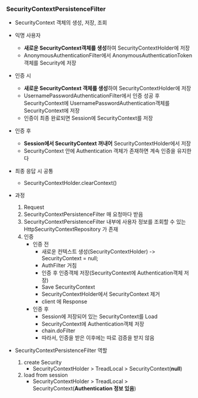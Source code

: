 ### SecurityContextPersistenceFilter
- SecurityContext 객체의 생성, 저장, 조회
- 익명 사용자
  - **새로운 SecurityContext객체를 생성**하여 SecurityContextHolder에 저장
  - AnonymousAuthenticationFilter에서 AnonymousAuthenticationToken객체를 Security에 저장

- 인증 시
  - **새로운 SecurityContext 객체를 생성**하여 SecurityContextHolder에 저장
  - UsernamePasswordAuthenticationFilter에서 인증 성공 후 SecurityContext에 UsernamePasswordAuthentication객체를 SecurityContext에 저장
  - 인증이 최종 완료되면 Session에 SecurityContext를 저장

- 인증 후
  - **Session에서 SecurityContext 꺼내어** SecurityContextHolder에서 저장
  - SecurityContext 안에 Authentication 객체가 존재하면 계속 인증을 유지한다

- 최종 응답 시 공통
  - SecurityContextHolder.clearContext()

- 과정
  1. Request
  2. SecurityContextPersistenceFilter 매 요청마다 받음
  3. SecurityContextPersistenceFilter 내부에 사용자 정보를 조회할 수 있는 HttpSecurityContextRepository 가 존재 
  4. 인증
     - 인증 전
       - 새로운 컨텍스트 생성(SecurityContextHolder) -> SecurityContext = null;
       - AuthFilter 거침
       - 인증 후 인증객체 저장(SecurityContext에 Authentication객체 저장)
       - Save SecurityContext
       - SecurityContextHolder에서 SecurityContext 제거
       - client 에 Response
     - 인증 후
       - Session에 저장되어 있는 SecurityContext를 Load
       - SecurityContext에 Authentication객체 저장
       - chain.doFilter
       - 따라서, 인증을 받은 이후에는 따로 검증을 받지 않음

- SecurityContextPersistenceFilter 역할
  1. create Security
     - SecurityContextHolder > TreadLocal > SecurityContext(**null**)
  2. load from session
     - SecurityContextHolder > TreadLocal > SecurityContext(**Authentication 정보 있음**)
